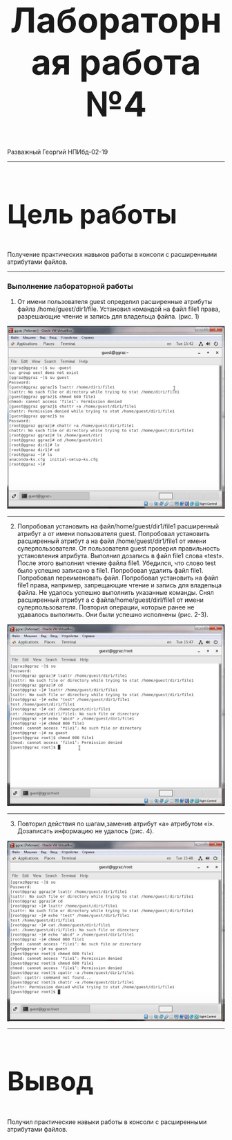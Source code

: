 <style>
h1 {
    font-size: 80px;
    text-align: center;
}
h2 {
    font-size: 60px;
}
{
    text-align: justify;

}
section.fio {
    text-align: right;
}
</style>

# Лабораторная работа №4
<!-- _class: fio -->
Разважный Георгий
НПИбд-02-19

---
## Цель работы
 Получение практических навыков работы в консоли с расширенными атрибутами файлов.

---

### Выполнение лабораторной работы
1. От имени пользователя guest определил расширенные атрибуты файла /home/guest/dir1/file. Установил командой на файл file1 права, разрешающие чтение и запись для владельца файла. (рис. 1)

![Рис.1](imag/1.JPG)
 
 ---
2. Попробовал установить на файл/home/guest/dir1/file1 расширенный атрибут a от имени пользователя guest. Попробовал установить расширенный атрибут a на файл /home/guest/dir1/file1 от имени суперпользователя. От пользователя guest проверил правильность установления атрибута. Выполнил дозапись в файл file1 слова «test». После этого выполнил чтение файла file1. Убедился, что слово test было успешно записано в file1. Попробовал удалить файл file1. Попробовал переименовать файл. Попробовал установить на файл file1 права, например, запрещающие чтение и запись для владельца файла. Не удалось успешно выполнить указанные команды. Снял расширенный атрибут a с файла/home/guest/dirl/file1 от имени суперпользователя. Повторил операции, которые ранее не удавалось выполнить. Они были успешно исполнены (рис. 2-3).

![Рис.2](imag/2.JPG)

---

3. Повторил действия по шагам,заменив атрибут «a» атрибутом «i». Дозаписать информацию не удалось (рис. 4).

![Рис.4](imag/4.JPG)

---

## Вывод
Получил практические навыки работы в консоли с расширенными атрибутами файлов.
